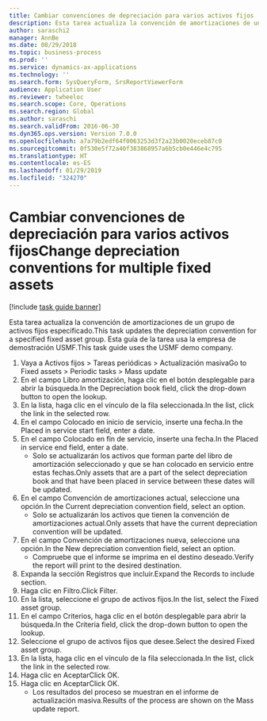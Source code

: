 ```yaml
---
title: Cambiar convenciones de depreciación para varios activos fijos
description: Esta tarea actualiza la convención de amortizaciones de un grupo de activos fijos especificado.
author: saraschi2
manager: AnnBe
ms.date: 08/29/2018
ms.topic: business-process
ms.prod: ''
ms.service: dynamics-ax-applications
ms.technology: ''
ms.search.form: SysQueryForm, SrsReportViewerForm
audience: Application User
ms.reviewer: twheeloc
ms.search.scope: Core, Operations
ms.search.region: Global
ms.author: saraschi
ms.search.validFrom: 2016-06-30
ms.dyn365.ops.version: Version 7.0.0
ms.openlocfilehash: a7a79b2edf64f0063253d3f2a23b0020eceb87c0
ms.sourcegitcommit: 0f530e5f72a40f383868957a6b5cb0e446e4c795
ms.translationtype: HT
ms.contentlocale: es-ES
ms.lasthandoff: 01/29/2019
ms.locfileid: "324270"
---
```

# <a name="change-depreciation-conventions-for-multiple-fixed-assets"></a><span data-ttu-id="52cfd-103">Cambiar convenciones de depreciación para varios activos fijos</span><span class="sxs-lookup"><span data-stu-id="52cfd-103">Change depreciation conventions for multiple fixed assets</span></span>

[!include [task guide banner](../../includes/task-guide-banner.md)]

<span data-ttu-id="52cfd-104">Esta tarea actualiza la convención de amortizaciones de un grupo de activos fijos especificado.</span><span class="sxs-lookup"><span data-stu-id="52cfd-104">This task updates the depreciation convention for a specified fixed asset group.</span></span> <span data-ttu-id="52cfd-105">Esta guía de la tarea usa la empresa de demostración USMF.</span><span class="sxs-lookup"><span data-stu-id="52cfd-105">This task guide uses the USMF demo company.</span></span>

1. <span data-ttu-id="52cfd-106">Vaya a Activos fijos > Tareas periódicas > Actualización masiva</span><span class="sxs-lookup"><span data-stu-id="52cfd-106">Go to Fixed assets > Periodic tasks > Mass update</span></span>
2. <span data-ttu-id="52cfd-107">En el campo Libro amortización, haga clic en el botón desplegable para abrir la búsqueda.</span><span class="sxs-lookup"><span data-stu-id="52cfd-107">In the Depreciation book field, click the drop-down button to open the lookup.</span></span>
3. <span data-ttu-id="52cfd-108">En la lista, haga clic en el vínculo de la fila seleccionada.</span><span class="sxs-lookup"><span data-stu-id="52cfd-108">In the list, click the link in the selected row.</span></span>
4. <span data-ttu-id="52cfd-109">En el campo Colocado en inicio de servicio, inserte una fecha.</span><span class="sxs-lookup"><span data-stu-id="52cfd-109">In the Placed in service start field, enter a date.</span></span>
5. <span data-ttu-id="52cfd-110">En el campo Colocado en fin de servicio, inserte una fecha.</span><span class="sxs-lookup"><span data-stu-id="52cfd-110">In the Placed in service end field, enter a date.</span></span>
    * <span data-ttu-id="52cfd-111">Solo se actualizarán los activos que forman parte del libro de amortización seleccionado y que se han colocado en servicio entre estas fechas.</span><span class="sxs-lookup"><span data-stu-id="52cfd-111">Only assets that are a part of the select depreciation book and that have been placed in service between these dates will be updated.</span></span>  
6. <span data-ttu-id="52cfd-112">En el campo Convención de amortizaciones actual, seleccione una opción.</span><span class="sxs-lookup"><span data-stu-id="52cfd-112">In the Current depreciation convention field, select an option.</span></span>
    * <span data-ttu-id="52cfd-113">Solo se actualizarán los activos que tienen la convención de amortizaciones actual.</span><span class="sxs-lookup"><span data-stu-id="52cfd-113">Only assets that have the current depreciation convention will be updated.</span></span>  
7. <span data-ttu-id="52cfd-114">En el campo Convención de amortizaciones nueva, seleccione una opción.</span><span class="sxs-lookup"><span data-stu-id="52cfd-114">In the New depreciation convention field, select an option.</span></span>
    * <span data-ttu-id="52cfd-115">Compruebe que el informe se imprima en el destino deseado.</span><span class="sxs-lookup"><span data-stu-id="52cfd-115">Verify the report will print to the desired destination.</span></span>  
8. <span data-ttu-id="52cfd-116">Expanda la sección Registros que incluir.</span><span class="sxs-lookup"><span data-stu-id="52cfd-116">Expand the Records to include section.</span></span>
9. <span data-ttu-id="52cfd-117">Haga clic en Filtro.</span><span class="sxs-lookup"><span data-stu-id="52cfd-117">Click Filter.</span></span>
10. <span data-ttu-id="52cfd-118">En la lista, seleccione el grupo de activos fijos.</span><span class="sxs-lookup"><span data-stu-id="52cfd-118">In the list, select the Fixed asset group.</span></span>
11. <span data-ttu-id="52cfd-119">En el campo Criterios, haga clic en el botón desplegable para abrir la búsqueda.</span><span class="sxs-lookup"><span data-stu-id="52cfd-119">In the Criteria field, click the drop-down button to open the lookup.</span></span>
12. <span data-ttu-id="52cfd-120">Seleccione el grupo de activos fijos que desee.</span><span class="sxs-lookup"><span data-stu-id="52cfd-120">Select the desired Fixed asset group.</span></span>
13. <span data-ttu-id="52cfd-121">En la lista, haga clic en el vínculo de la fila seleccionada.</span><span class="sxs-lookup"><span data-stu-id="52cfd-121">In the list, click the link in the selected row.</span></span>
14. <span data-ttu-id="52cfd-122">Haga clic en Aceptar</span><span class="sxs-lookup"><span data-stu-id="52cfd-122">Click OK.</span></span>
15. <span data-ttu-id="52cfd-123">Haga clic en Aceptar</span><span class="sxs-lookup"><span data-stu-id="52cfd-123">Click OK.</span></span>
    *  <span data-ttu-id="52cfd-124">Los resultados del proceso se muestran en el informe de actualización masiva.</span><span class="sxs-lookup"><span data-stu-id="52cfd-124">Results of the process are shown on the Mass update report.</span></span>     

